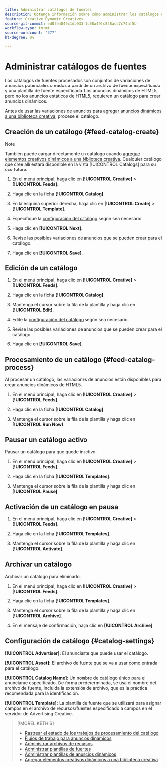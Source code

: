 ```yaml
---
title: Administrar catálogos de fuentes
description: Obtenga información sobre cómo administrar los catálogos de fuentes.
feature: Creative Dynamic Creatives
source-git-commit: ed0fe4849c1db933f1c68a49fc848acd7c74af5b
workflow-type: tm+mt
source-wordcount: '377'
ht-degree: 0%

---
```


# Administrar catálogos de fuentes

Los catálogos de fuentes procesados son conjuntos de variaciones de anuncios potenciales creados a partir de un archivo de fuente especificado y una plantilla de fuente especificada. Los anuncios dinámicos de HTML5, pero no los anuncios estáticos de HTML5, requieren un catálogo para crear anuncios dinámicos.

Antes de usar las variaciones de anuncios para [agregar anuncios dinámicos a una biblioteca creativa](/help/creative/creative-libraries/creative-add-dynamic.md), procese el catálogo.

## Creación de un catálogo {#feed-catalog-create}

>[!NOTE]
>
>También puede cargar directamente un catálogo cuando [agregue elementos creativos dinámicos a una biblioteca creativa](/help/creative/creative-libraries/creative-add-dynamic.md). Cualquier catálogo que cree allí estará disponible en la vista [!UICONTROL Catalogs] para su uso futuro.

1. En el menú principal, haga clic en **[!UICONTROL Creative]** > **[!UICONTROL Feeds]**.

1. Haga clic en la ficha **[!UICONTROL Catalog]**.

1. En la esquina superior derecha, haga clic en **[!UICONTROL Create]** > **[!UICONTROL Template]**.

1. Especifique la [configuración del catálogo](#catalog-settings) según sea necesario.

1. Haga clic en **[!UICONTROL Next]**.

1. Revise las posibles variaciones de anuncios que se pueden crear para el catálogo.

1. Haga clic en **[!UICONTROL Save]**.

## Edición de un catálogo

1. En el menú principal, haga clic en **[!UICONTROL Creative]** > **[!UICONTROL Feeds]**.

1. Haga clic en la ficha **[!UICONTROL Catalog]**.

1. Mantenga el cursor sobre la fila de la plantilla y haga clic en **[!UICONTROL Edit]**.

1. Edite la [configuración del catálogo](#catalog-settings) según sea necesario.

1. Revise las posibles variaciones de anuncios que se pueden crear para el catálogo.

1. Haga clic en **[!UICONTROL Save]**.

## Procesamiento de un catálogo {#feed-catalog-process}

Al procesar un catálogo, las variaciones de anuncios están disponibles para crear anuncios dinámicos de HTML5.

1. En el menú principal, haga clic en **[!UICONTROL Creative]** > **[!UICONTROL Feeds]**.

1. Haga clic en la ficha **[!UICONTROL Catalog]**.

1. Mantenga el cursor sobre la fila de la plantilla y haga clic en **[!UICONTROL Run Now]**.

## Pausar un catálogo activo

Pausar un catálogo para que quede inactivo.<!-- Can you Activate it again? -->

1. En el menú principal, haga clic en **[!UICONTROL Creative]** > **[!UICONTROL Feeds]**.

1. Haga clic en la ficha **[!UICONTROL Templates]**.

1. Mantenga el cursor sobre la fila de la plantilla y haga clic en **[!UICONTROL Pause]**.

<!-- Verify if this is available:  1. In the confirmation message, click **[!UICONTROL Pause]**. -->

## Activación de un catálogo en pausa

<!-- Verify if this is available. -->

1. En el menú principal, haga clic en **[!UICONTROL Creative]** > **[!UICONTROL Feeds]**.

1. Haga clic en la ficha **[!UICONTROL Templates]**.

1. Mantenga el cursor sobre la fila de la plantilla y haga clic en **[!UICONTROL Activate]**.

## Archivar un catálogo

Archivar un catálogo para eliminarlo.

1. En el menú principal, haga clic en **[!UICONTROL Creative]** > **[!UICONTROL Feeds]**.

1. Haga clic en la ficha **[!UICONTROL Templates]**.

1. Mantenga el cursor sobre la fila de la plantilla y haga clic en **[!UICONTROL Archive]**.

1. En el mensaje de confirmación, haga clic en **[!UICONTROL Archive]**.

## Configuración de catálogo {#catalog-settings}

**[!UICONTROL Advertiser]:** El anunciante que puede usar el catálogo.

**[!UICONTROL Asset]:** El archivo de fuente que se va a usar como entrada para el catálogo.

**[!UICONTROL Catalog Name]:** Un nombre de catálogo único para el anunciante especificado. De forma predeterminada, se usa el nombre del archivo de fuente, incluida la extensión de archivo, que es la práctica recomendada para la identificación.<!-- must it have a file extension? -->

**[!UICONTROL Template]:** La plantilla de fuente que se utilizará para asignar campos en el archivo de recursos/fuentes especificado a campos en el servidor de Advertising Creative.

>[!MORELIKETHIS]
>
>* [Rastrear el estado de los trabajos de procesamiento del catálogo](/help/creative/feeds/job-status-track.md)
>* [Flujos de trabajo para anuncios dinámicos](/help/creative/introduction/workflow-dynamic-ads.md)
>* [Administrar archivos de recursos](/help/creative/feeds/asset-manage.md)
>* [Administrar plantillas de fuentes](/help/creative/feeds/feed-template-manage.md)
>* [Administrar plantillas de anuncios dinámicos](/help/creative/ad-templates/ad-template-manage.md)
>* [Agregar elementos creativos dinámicos a una biblioteca creativa](/help/creative/creative-libraries/creative-add-dynamic.md)
